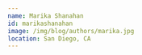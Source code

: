 ```yaml
---
name: Marika Shanahan
id: marikashanahan
image: /img/blog/authors/marika.jpg
location: San Diego, CA
---
```

